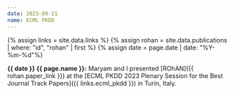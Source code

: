 ```yaml
---
date: 2023-09-21
name: ECML PKDD
---
```


{% assign links = site.data.links %}
{% assign rohan = site.data.publications | where: "id", "rohan" | first %}
{% assign date = page.date | date: "%Y-%m-%d"%}

**{{ date }} {{ page.name }}:** Maryam and I presented [ROhAN]({{
rohan.paper_link }}) at the [ECML PKDD 2023 Plenary Session for the Best Journal
Track Papers]({{ links.ecml_pkdd }}) in Turin, Italy.
